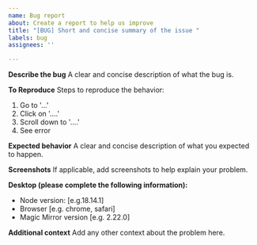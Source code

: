 ```yaml
---
name: Bug report
about: Create a report to help us improve
title: "[BUG] Short and concise summary of the issue "
labels: bug
assignees: ''

---
```


**Describe the bug**
A clear and concise description of what the bug is.

**To Reproduce**
Steps to reproduce the behavior:
1. Go to '...'
2. Click on '....'
3. Scroll down to '....'
4. See error

**Expected behavior**
A clear and concise description of what you expected to happen.

**Screenshots**
If applicable, add screenshots to help explain your problem.

**Desktop (please complete the following information):**
 - Node version: [e.g.18.14.1]
 - Browser [e.g. chrome, safari]
 - Magic Mirror version [e.g. 2.22.0]

**Additional context**
Add any other context about the problem here.
